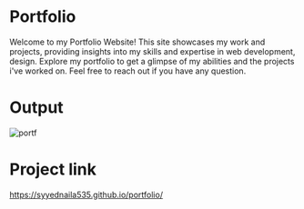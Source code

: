 # Portfolio
Welcome to my Portfolio Website! This site showcases my work and projects, providing insights into my skills and expertise in web development, design. Explore my portfolio to get a glimpse of my abilities and the projects i've worked on. Feel free to reach out if you have any question.
# Output
![portf](https://github.com/Syyednaila535/Portfolio/assets/130342468/fa934b70-fc95-482d-a838-d0582e0948f4)
# Project link
https://syyednaila535.github.io/portfolio/
